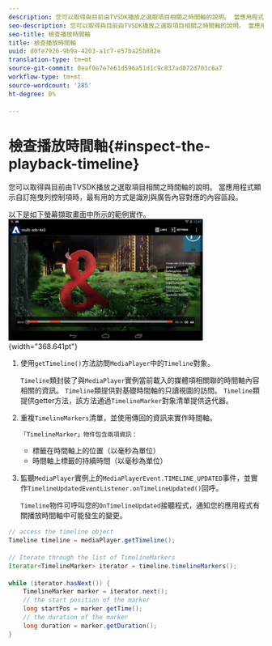 ```yaml
---
description: 您可以取得與目前由TVSDK播放之選取項目相關之時間軸的說明。 當應用程式顯示自訂拖曳列控制項時，最有用的方式是識別與廣告內容對應的內容區段。
seo-description: 您可以取得與目前由TVSDK播放之選取項目相關之時間軸的說明。 當應用程式顯示自訂拖曳列控制項時，最有用的方式是識別與廣告內容對應的內容區段。
seo-title: 檢查播放時間軸
title: 檢查播放時間軸
uuid: d0fe7926-9b9a-4203-a1c7-e57ba25b882e
translation-type: tm+mt
source-git-commit: 0eaf0e7e7e61d596a51d1c9c837ad072d703c6a7
workflow-type: tm+mt
source-wordcount: '285'
ht-degree: 0%

---
```



# 檢查播放時間軸{#inspect-the-playback-timeline}

您可以取得與目前由TVSDK播放之選取項目相關之時間軸的說明。 當應用程式顯示自訂拖曳列控制項時，最有用的方式是識別與廣告內容對應的內容區段。

以下是如下螢幕擷取畫面中所示的範例實作。  ![](assets/inspect-playback.jpg){width=&quot;368.641pt&quot;}

1. 使用`getTimeline()`方法訪問`MediaPlayer`中的`Timeline`對象。

   `Timeline`類封裝了與`MediaPlayer`實例當前載入的媒體項相關聯的時間軸內容相關的資訊。 `Timeline`類提供對基礎時間軸的只讀視圖的訪問。 `Timeline`類提供getter方法，該方法通過`TimelineMarker`對象清單提供迭代器。

1. 重複`TimelineMarkers`清單，並使用傳回的資訊來實作時間軸。

       「TimelineMarker」物件包含兩項資訊：
   
   * 標籤在時間軸上的位置（以毫秒為單位）
   * 時間軸上標籤的持續時間（以毫秒為單位）

1. 監聽`MediaPlayer`實例上的`MediaPlayerEvent.TIMELINE_UPDATED`事件，並實作`TimelineUpdatedEventListener.onTimelineUpdated()`回呼。

   `Timeline`物件可呼叫您的`OnTimelineUpdated`接聽程式，通知您的應用程式有關播放時間軸中可能發生的變更。

```java
// access the timeline object 
Timeline timeline = mediaPlayer.getTimeline(); 
 
// Iterate through the list of TimelineMarkers 
Iterator<TimelineMarker> iterator = timeline.timelineMarkers(); 
 
while (iterator.hasNext()) { 
    TimelineMarker marker = iterator.next(); 
    // the start position of the marker 
    long startPos = marker.getTime(); 
    // the duration of the marker 
    long duration = marker.getDuration(); 
}
```

